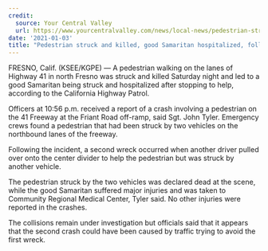 ```yaml
---
credit:
  source: Your Central Valley
  url: https://www.yourcentralvalley.com/news/local-news/pedestrian-struck-and-killed-good-samaritan-hospitalized-following-pair-of-crashes-on-hwy-41-in-north-fresno/
date: '2021-01-03'
title: "Pedestrian struck and killed, good Samaritan hospitalized, following pair of crashes on Hwy 41 in north Fresno"
---
```

FRESNO, Calif. (KSEE/KGPE) — A pedestrian walking on the lanes of Highway 41 in north Fresno was struck and killed Saturday night and led to a good Samaritan being struck and hospitalized after stopping to help, according to the California Highway Patrol.

Officers at 10:56 p.m. received a report of a crash involving a pedestrian on the 41 Freeway at the Friant Road off-ramp, said Sgt. John Tyler. Emergency crews found a pedestrian that had been struck by two vehicles on the northbound lanes of the freeway.

Following the incident, a second wreck occurred when another driver pulled over onto the center divider to help the pedestrian but was struck by another vehicle.

The pedestrian struck by the two vehicles was declared dead at the scene, while the good Samaritan suffered major injuries and was taken to Community Regional Medical Center, Tyler said. No other injuries were reported in the crashes.

The collisions remain under investigation but officials said that it appears that the second crash could have been caused by traffic trying to avoid the first wreck.
